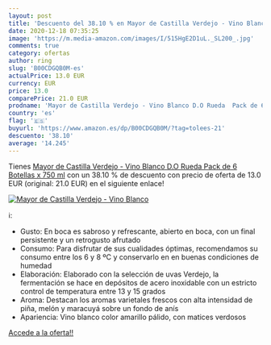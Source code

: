 ```yaml
---
layout: post
title: 'Descuento del 38.10 % en Mayor de Castilla Verdejo - Vino Blanco '
date: 2020-12-18 07:35:25
image: 'https://m.media-amazon.com/images/I/515HgE2D1uL._SL200_.jpg'
comments: true
category: ofertas
author: ring
slug: 'B00CDGQB0M-es'
actualPrice: 13.0 EUR
currency: EUR
price: 13.0
comparePrice: 21.0 EUR
prodname: 'Mayor de Castilla Verdejo - Vino Blanco D.O Rueda  Pack de 6 Botellas x 750 ml'
country: 'es'
flag: '🇪🇸'
buyurl: 'https://www.amazon.es/dp/B00CDGQB0M/?tag=tolees-21'
descuento: '38.10'
average: '14.245'
---
```


Tienes [Mayor de Castilla Verdejo - Vino Blanco D.O Rueda  Pack de 6 Botellas x 750 ml](https://www.amazon.es/dp/B00CDGQB0M/?tag=tolees-21) con un 38.10 % de descuento con precio de oferta de 13.0 EUR (original: 21.0 EUR) en el siguiente enlace!

[![Mayor de Castilla Verdejo - Vino Blanco ](https://m.media-amazon.com/images/I/515HgE2D1uL._SL200_.jpg)](https://www.amazon.es/dp/B00CDGQB0M/?tag=tolees-21)

ℹ️:

- Gusto: En boca es sabroso y refrescante, abierto en boca, con un final persistente y un retrogusto afrutado
- Consumo: Para disfrutar de sus cualidades óptimas, recomendamos su consumo entre los 6 y 8 ºC y conservarlo en en buenas condiciones de humedad
- Elaboración: Elaborado con la selección de uvas Verdejo, la fermentación se hace en depósitos de acero inoxidable con un estricto control de temperatura entre 13 y 15 grados
- Aroma: Destacan los aromas varietales frescos con alta intensidad de piña, melón y maracuyá sobre un fondo de anís
- Apariencia: Vino blanco color amarillo pálido, con matices verdosos

[Accede a la oferta!!](https://www.amazon.es/dp/B00CDGQB0M/?tag=tolees-21)
